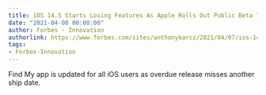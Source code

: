 ```yaml
---
title: iOS 14.5 Starts Losing Features As Apple Rolls Out Public Beta 7
date: "2021-04-08 00:00:00"
author: Forbes - Innovation
authorlink: https://www.forbes.com/sites/anthonykarcz/2021/04/07/ios-145-starts-losing-features-as-apple-rolls-out-public-beta-7/
tags:
- Forbes-Innovation
---
```

Find My app is updated for all iOS users as overdue release misses another ship date.